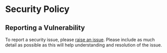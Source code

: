 # Security Policy

## Reporting a Vulnerability

To report a security issue, please [raise an issue](https://github.com/laingsimon/courage_scores/issues/new). Please include as much detail as possible as this will help understanding and resolution of the issue.
